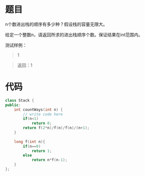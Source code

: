 # 题目
n个数进出栈的顺序有多少种？假设栈的容量无限大。

给定一个整数n，请返回所求的进出栈顺序个数。保证结果在int范围内。

测试样例：
> 1

> 返回：1

# 代码
```cpp
class Stack {
public:
    int countWays(int n) {
        // write code here
        if(n<1)
            return 0;
        return f(2*n)/f(n)/f(n)/(n+1);
    }
    
    long f(int n){
        if(n==0)
            return 1;
        else
            return n*f(n-1);
    }
};
```
